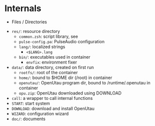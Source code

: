 
# Internals

- Files / Directories

+ `res/`: resource directory
  + `common.zsh`: script library, see
  + `pulse-config.pa`: PulseAudio configuration
  + `lang/`: localized strings
    + `<$LANG>.lang`
  + `bin/`: executables used in container
    + `envfix`: environment fixer
+ `data/`: data directory, created on first run
  + `rootfs/`: root of the container
  + `home/`: bound to $HOME dir (/root) in container
  + `openutau/`: OpenUtau program dir, bound to /runtime/.openutau in container
  + `opu.zip`: OpenUtau downloaded using DOWNLOAD
+ `call`: a wrapper to call internal functions
+ `START`: start system
+ `DOWNLOAD`: download and install OpenUtau
+ `WIZARD`: configuration wizard
+ `doc/`: documents
